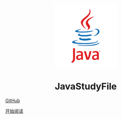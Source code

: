 <p align="center">
<img src="java.png" width="200" height="200"/>
</p>
<h1 align="center">JavaStudyFile</h1>

[GitHub](https://github.com/IsMrChen/Mall-StudyFile)

[开始阅读](http://localhost:3000/#/README)



